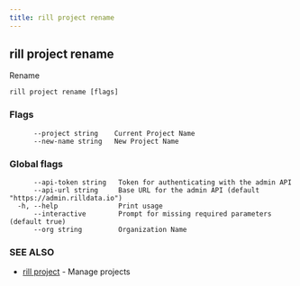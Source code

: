 ```yaml
---
title: rill project rename
---
```

## rill project rename

Rename

```
rill project rename [flags]
```

### Flags

```
      --project string    Current Project Name
      --new-name string   New Project Name
```

### Global flags

```
      --api-token string   Token for authenticating with the admin API
      --api-url string     Base URL for the admin API (default "https://admin.rilldata.io")
  -h, --help               Print usage
      --interactive        Prompt for missing required parameters (default true)
      --org string         Organization Name
```

### SEE ALSO

* [rill project](project.md)	 - Manage projects

